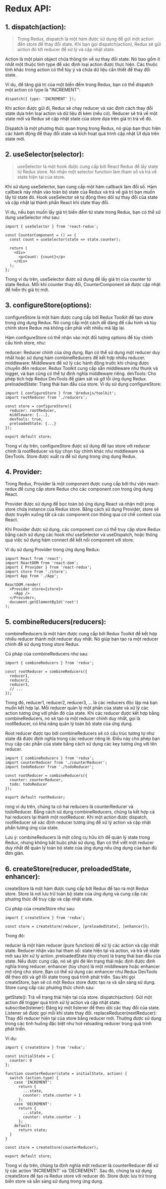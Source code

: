 # Redux API:

## 1. dispatch(action):
> Trong Redux, dispatch là một hàm được sử dụng để gửi một action đến store để thay đổi state. Khi bạn gọi dispatch(action), Redux sẽ gửi action đó tới reducer để xử lý và cập nhật state.

Action là một plain object chứa thông tin về sự thay đổi state. Nó bao gồm ít nhất một thuộc tính type để xác định loại action được thực hiện. Các thuộc tính khác trong action có thể tùy ý và chứa dữ liệu cần thiết để thay đổi state.

Ví dụ, để tăng giá trị của một biến đếm trong Redux, bạn có thể dispatch một action có type là "INCREMENT":

```
dispatch({ type: 'INCREMENT' });
```

Khi action được gửi đi, Redux sẽ chạy reducer và xác định cách thay đổi state dựa trên loại action và dữ liệu đi kèm (nếu có). Reducer sẽ trả về một state mới và Redux sẽ cập nhật state của store dựa trên giá trị trả về đó.

Dispatch là một phương thức quan trọng trong Redux, nó giúp bạn thực hiện các hành động để thay đổi state và kích hoạt quá trình cập nhật UI dựa trên state mới.

## 2. useSelector(selector):
> useSelector là một hook được cung cấp bởi React Redux để lấy state từ Redux store. Nó nhận một selector function làm tham số và trả về state hiện tại của store.

Khi sử dụng useSelector, bạn cung cấp một hàm callback làm đối số. Hàm callback này nhận vào toàn bộ state của Redux và trả về giá trị bạn muốn lấy từ state đó. Hook useSelector sẽ tự động theo dõi sự thay đổi của state và cập nhật lại thành phần React khi state thay đổi.

Ví dụ, nếu bạn muốn lấy giá trị biến đếm từ state trong Redux, bạn có thể sử dụng useSelector như sau:
```
import { useSelector } from 'react-redux';

const CounterComponent = () => {
  const count = useSelector(state => state.counter);
  
  return (
    <div>
      <p>Count: {count}</p>
    </div>
  );
};
```
Trong ví dụ trên, useSelector được sử dụng để lấy giá trị của counter từ state Redux. Mỗi khi counter thay đổi, CounterComponent sẽ được cập nhật để hiển thị giá trị mới.

## 3. configureStore(options):
configureStore là một hàm được cung cấp bởi Redux Toolkit để tạo store trong ứng dụng Redux. Nó cung cấp một cách dễ dàng để cấu hình và tùy chỉnh store Redux mà không cần phải viết nhiều mã lặp lại.

Hàm configureStore có thể nhận vào một đối tượng options để tùy chỉnh cấu hình store, như:

reducer: Reducer chính của ứng dụng. Bạn có thể sử dụng một reducer duy nhất hoặc sử dụng hàm combineReducers để kết hợp nhiều reducer.
middleware: Middleware để xử lý các hành động trước khi chúng được chuyển đến reducer. Redux Toolkit cung cấp sẵn middleware như thunk và logger, và bạn cũng có thể tự định nghĩa middleware riêng.
devTools: Cho phép tích hợp Redux DevTools để giám sát và gỡ lỗi ứng dụng Redux.
preloadedState: Trạng thái ban đầu của store.
Ví dụ sử dụng configureStore:
```
import { configureStore } from '@reduxjs/toolkit';
import rootReducer from './reducers';

const store = configureStore({
  reducer: rootReducer,
  middleware: [...],
  devTools: true,
  preloadedState: {...}
});

export default store;
```
Trong ví dụ trên, configureStore được sử dụng để tạo store với reducer chính là rootReducer và tùy chọn tùy chỉnh khác như middleware và DevTools. Store được xuất ra để sử dụng trong ứng dụng Redux.

## 4. Provider:
Trong Redux, Provider là một component được cung cấp bởi thư viện react-redux để cung cấp store Redux cho các component con trong ứng dụng React.

Provider được sử dụng để bọc toàn bộ ứng dụng React và nhận một prop store chứa instance của Redux store. Bằng cách sử dụng Provider, store sẽ được truyền xuống tất cả các component con thông qua cơ chế context của React.

Khi Provider được sử dụng, các component con có thể truy cập store Redux bằng cách sử dụng các hook như useSelector và useDispatch, hoặc thông qua việc sử dụng hàm connect để kết nối component với store.

Ví dụ sử dụng Provider trong ứng dụng Redux:
```
import React from 'react';
import ReactDOM from 'react-dom';
import { Provider } from 'react-redux';
import store from './store';
import App from './App';

ReactDOM.render(
  <Provider store={store}>
    <App />
  </Provider>,
  document.getElementById('root')
);
```

## 5. combineReducers(reducers):
combineReducers là một hàm được cung cấp bởi Redux Toolkit để kết hợp nhiều reducer thành một reducer duy nhất. Nó giúp bạn tạo ra một reducer chính để sử dụng trong store Redux.

Cú pháp của combineReducers như sau:
```
import { combineReducers } from 'redux';

const rootReducer = combineReducers({
  reducer1,
  reducer2,
  reducer3,
  // ...
});
```
Trong đó, reducer1, reducer2, reducer3, ... là các reducers độc lập mà bạn muốn kết hợp lại. Mỗi reducer quản lý một phần của state và xử lý các action tương ứng với phần đó của state. Khi các reducer được kết hợp bằng combineReducers, nó sẽ tạo ra một reducer chính duy nhất, gọi là rootReducer, có khả năng quản lý toàn bộ state của ứng dụng.

Root reducer được tạo bởi combineReducers sẽ có cấu trúc tương tự như state đã được định nghĩa trong các reducer riêng lẻ. Điều này cho phép bạn truy cập các phần của state bằng cách sử dụng các key tương ứng với tên reducer.
```
import { combineReducers } from 'redux';
import counterReducer from './counterReducer';
import todoReducer from './todoReducer';

const rootReducer = combineReducers({
  counter: counterReducer,
  todo: todoReducer
});

export default rootReducer;
```
rong ví dụ trên, chúng ta có hai reducers là counterReducer và todoReducer. Bằng cách sử dụng combineReducers, chúng ta kết hợp cả hai reducers lại thành một rootReducer. Khi một action được dispatch, rootReducer sẽ xác định reducer tương ứng để xử lý action và cập nhật phần tương ứng của state.

Lưu ý: combineReducers là một công cụ hữu ích để quản lý state trong Redux, nhưng không bắt buộc phải sử dụng. Bạn có thể viết một reducer duy nhất để quản lý toàn bộ state của ứng dụng nếu ứng dụng của bạn đủ đơn giản.

## 6. createStore(reducer, preloadedState, enhancer):
createStore là một hàm được cung cấp bởi Redux để tạo ra một Redux store. Store là nơi lưu trữ toàn bộ state của ứng dụng và cung cấp các phương thức để truy cập và cập nhật state.

Cú pháp của createStore như sau:
```
import { createStore } from 'redux';

const store = createStore(reducer, [preloadedState], [enhancer]);
```
Trong đó:

reducer là một hàm reducer (pure function) để xử lý các action và cập nhật state. Reducer nhận vào hai tham số: state hiện tại và action, và trả về state mới sau khi xử lý action.
preloadedState (tùy chọn) là trạng thái ban đầu của state. Nếu được cung cấp, nó sẽ ghi đè lên trạng thái mặc định được định nghĩa trong reducer.
enhancer (tùy chọn) là một middleware hoặc enhancer mở rộng cho store. Bạn có thể sử dụng các enhancer như Redux DevTools để theo dõi và gỡ lỗi state trong quá trình phát triển.
Sau khi gọi createStore, bạn sẽ có một Redux store được tạo ra và sẵn sàng sử dụng. Store cung cấp các phương thức chính sau:

getState(): Trả về trạng thái hiện tại của store.
dispatch(action): Gửi một action để trigger quá trình xử lý action và cập nhật state.
subscribe(listener): Đăng ký một listener để theo dõi các thay đổi của state. Listener sẽ được gọi mỗi khi state thay đổi.
replaceReducer(nextReducer): Thay đổi reducer hiện tại của store bằng reducer mới. Thường được sử dụng trong các tình huống đặc biệt như hot-reloading reducer trong quá trình phát triển.

Ví dụ:
```
import { createStore } from 'redux';

const initialState = {
  counter: 0
};

function counterReducer(state = initialState, action) {
  switch (action.type) {
    case 'INCREMENT':
      return {
        ...state,
        counter: state.counter + 1
      };
    case 'DECREMENT':
      return {
        ...state,
        counter: state.counter - 1
      };
    default:
      return state;
  }
}

const store = createStore(counterReducer);

export default store;
```
Trong ví dụ trên, chúng ta định nghĩa một reducer là counterReducer để xử lý các action 'INCREMENT' và 'DECREMENT'. Sau đó, chúng ta sử dụng createStore để tạo ra Redux store với reducer đó. Store được lưu trữ trong biến store và sẵn sàng sử dụng trong ứng dụng.





